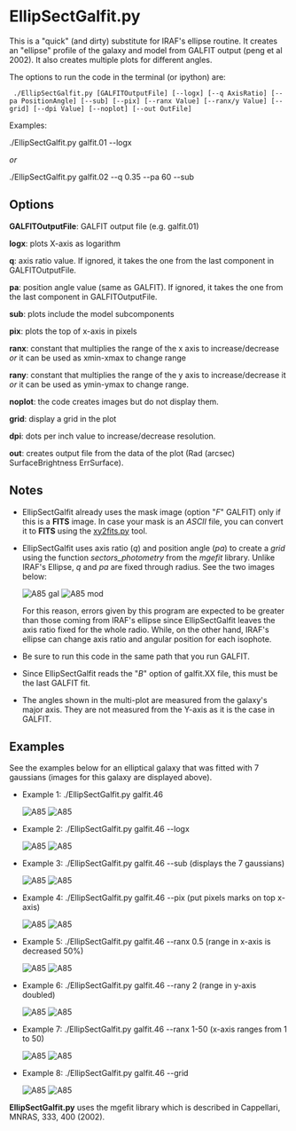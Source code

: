 
# EllipSectGalfit.py

This is a "quick" (and dirty) substitute for IRAF's ellipse
routine. It creates an "ellipse" profile of the galaxy
and model from GALFIT output (peng et al 2002). It also creates 
multiple plots for different angles.  

The options to run the code in the terminal (or ipython) are:

```
 ./EllipSectGalfit.py [GALFITOutputFile] [--logx] [--q AxisRatio] [--pa PositionAngle] [--sub] [--pix] [--ranx Value] [--ranx/y Value] [--grid] [--dpi Value] [--noplot] [--out OutFile]
 ```

Examples: 

 ./EllipSectGalfit.py galfit.01 --logx

*or* 

 ./EllipSectGalfit.py galfit.02 --q 0.35 --pa 60 --sub


## Options 

**GALFITOutputFile**: GALFIT output file  (e.g. galfit.01)

**logx**: plots X-axis as logarithm

**q**: axis ratio value. If ignored, it takes the one from the last component in GALFITOutputFile.

**pa**: position angle value (same as GALFIT). If ignored, it takes the one 
from the last component in GALFITOutputFile.

**sub**: plots include the model subcomponents

**pix**: plots the top of x-axis in pixels

**ranx**: constant that multiplies the range of the x axis to increase/decrease *or* 
it can be used as xmin-xmax to change range

**rany**: constant that multiplies the range of the y axis to increase/decrease it
*or* it can be used as ymin-ymax to change range.

**noplot**: the code creates images but do not display them.

**grid**: display a grid in the plot

**dpi**: dots per inch value to increase/decrease resolution.

**out**: creates output file from the data of the plot (Rad (arcsec) SurfaceBrightness  ErrSurface). 


## Notes

* EllipSectGalfit already uses the mask image (option "*F*" GALFIT) only if this
    is a **FITS** image. In case your mask is an *ASCII* file, you can convert it to **FITS**
    using the [xy2fits.py](../xy2fits/xy2fits.md) tool.


* EllipSectGalfit uses axis ratio (*q*) and position angle (*pa*) to create a *grid* 
    using the function *sectors_photometry* from the *mgefit* library. Unlike IRAF's Ellipse, 
    *q* and *pa* are fixed through radius. See the two images below: 

    ![A85 gal](../img/A85.img.png)
    ![A85 mod](../img/A85.img.mod.png)

    For this reason, errors given by this program are expected to 
    be greater than those coming from IRAF's ellipse since EllipSectGalfit 
    leaves the axis ratio fixed for the whole radio. While, on the other hand, IRAF's ellipse
    can change axis ratio and angular position for each isophote.

* Be sure to run this code in the same path that you run GALFIT. 

* Since EllipSectGalfit reads the "*B*" option of galfit.XX file, this
    must be the last GALFIT fit. 

* The angles shown in the multi-plot are measured from the galaxy's major axis.
    They are not measured from the Y-axis as it is the case in GALFIT.

## Examples

See the examples below for an elliptical galaxy that was fitted 
with 7 gaussians (images for this galaxy are displayed above). 

* Example 1: 
    ./EllipSectGalfit.py galfit.46 

    ![A85 ](../img/A85.png)
    ![A85 ](../img/A85.mul.png)

* Example 2:
    ./EllipSectGalfit.py galfit.46 --logx

    ![A85 ](../img/A85.log.png)
    ![A85 ](../img/A85.mul.log.png)

* Example 3: 
    ./EllipSectGalfit.py galfit.46 --sub
    (displays the 7 gaussians)

    ![A85 ](../img/A85.sub.png)
    ![A85 ](../img/A85.mul.sub.png)

* Example 4: 
    ./EllipSectGalfit.py galfit.46 --pix
    (put pixels marks on top x-axis)

    ![A85 ](../img/A85.pix.png)
    ![A85 ](../img/A85.mul.pix.png)

* Example 5: 
    ./EllipSectGalfit.py galfit.46 --ranx 0.5 
    (range in x-axis is decreased 50%)

    ![A85 ](../img/A85.ranx1.png)
    ![A85 ](../img/A85.mul.ranx1.png)

* Example 6: 
    ./EllipSectGalfit.py galfit.46 --rany 2 
    (range in y-axis doubled)

    ![A85 ](../img/A85.rany1.png)
    ![A85 ](../img/A85.mul.rany1.png)

* Example 7: 
    ./EllipSectGalfit.py galfit.46 --ranx 1-50 
    (x-axis ranges from 1 to 50)

    ![A85 ](../img/A85.ranx2.png)
    ![A85 ](../img/A85.mul.ranx2.png)

* Example 8: 
    ./EllipSectGalfit.py galfit.46 --grid 

    ![A85 ](../img/A85.grid.png)
    ![A85 ](../img/A85.mul.grid.png)


**EllipSectGalfit.py** uses the mgefit library which is
described in Cappellari, MNRAS, 333, 400 (2002).
